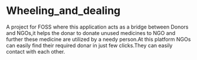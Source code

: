 # Wheeling_and_dealing
A project for FOSS where this application acts as a bridge between Donors and NGOs,it helps the donar to donate unused medicines to NGO and further these medicine are utilized by a needy person.At this platform NGOs can easily find their required donar in just few clicks.They can easily contact with each other.
